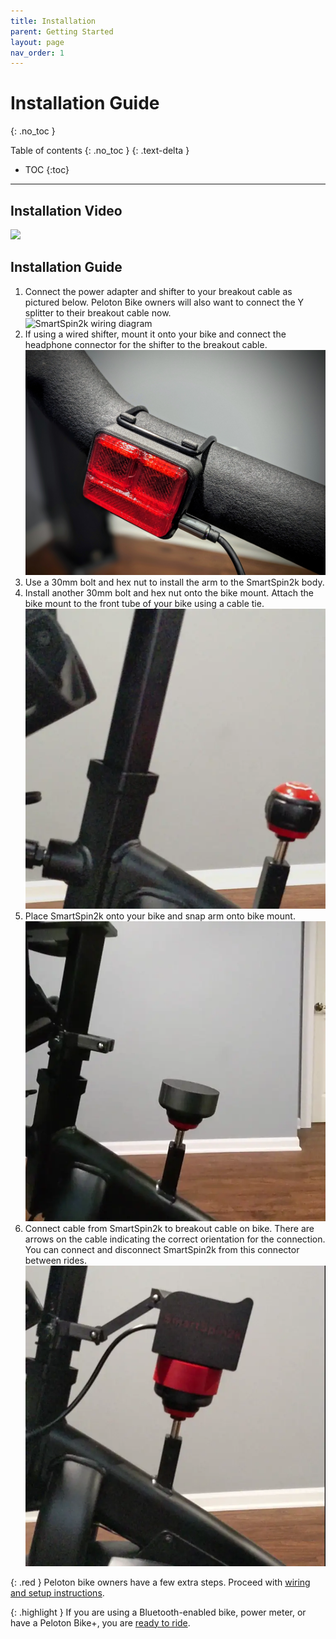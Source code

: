 ```yaml
---
title: Installation
parent: Getting Started
layout: page
nav_order: 1
---
```

# Installation Guide
{: .no_toc }

Table of contents
{: .no_toc }
{: .text-delta }
- TOC
{:toc}
---


## Installation Video
![](https://www.youtube.com/watch?v=yVXgECHQq3w)

## Installation Guide
1. Connect the power adapter and shifter to your breakout cable as pictured below.  Peloton Bike owners will also want to connect the Y splitter to their 
breakout cable now.  
    ![SmartSpin2k wiring diagram](../images/wiring_diagram.svg)
1. If using a wired shifter, mount it onto your bike and connect the headphone connector for the shifter to the breakout cable.
    ![Wired shifter mounted on handlebar](../images/shifter.jpg)
1. Use a 30mm bolt and hex nut to install the arm to the SmartSpin2k body.
1. Install another 30mm bolt and hex nut onto the bike mount.  Attach the bike mount to the front tube of your bike using a cable tie.
    ![](../images/yoke_mounting.webp)
1. Place SmartSpin2k onto your bike and snap arm onto bike mount.
![Mount SS2K on Bike](../images/attach_smartspin2k.webp)
1. Connect cable from SmartSpin2k to breakout cable on bike.  There are arrows on the cable indicating the correct orientation for the connection. You can connect and disconnect SmartSpin2k from this connector between rides.
    ![DIN Connector](../images/breakout_cable.webp)

{: .red }
Peloton bike owners have a few extra steps.  Proceed with [wiring and setup instructions](peloton).

{: .highlight }
If you are using a Bluetooth-enabled bike, power meter, or have a Peloton Bike+, you are [ready to ride](first-ride). 